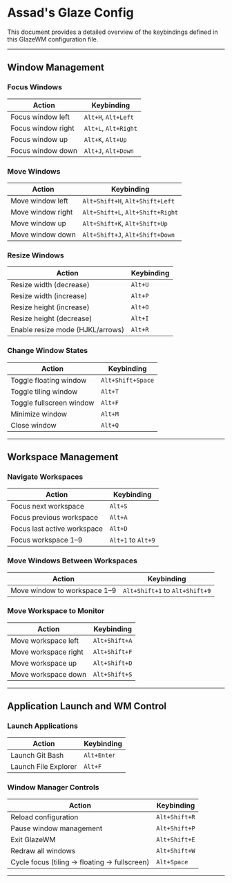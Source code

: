 # Assad's Glaze Config

This document provides a detailed overview of the keybindings defined in this GlazeWM configuration file.

---

## **Window Management**
### Focus Windows
| Action               | Keybinding          |
|----------------------|---------------------|
| Focus window left    | `Alt+H`, `Alt+Left` |
| Focus window right   | `Alt+L`, `Alt+Right`|
| Focus window up      | `Alt+K`, `Alt+Up`   |
| Focus window down    | `Alt+J`, `Alt+Down` |

### Move Windows
| Action               | Keybinding              |
|----------------------|-------------------------|
| Move window left     | `Alt+Shift+H`, `Alt+Shift+Left` |
| Move window right    | `Alt+Shift+L`, `Alt+Shift+Right`|
| Move window up       | `Alt+Shift+K`, `Alt+Shift+Up`   |
| Move window down     | `Alt+Shift+J`, `Alt+Shift+Down` |

### Resize Windows
| Action                       | Keybinding     |
|------------------------------|----------------|
| Resize width (decrease)      | `Alt+U`        |
| Resize width (increase)      | `Alt+P`        |
| Resize height (increase)     | `Alt+O`        |
| Resize height (decrease)     | `Alt+I`        |
| Enable resize mode (HJKL/arrows) | `Alt+R`     |

### Change Window States
| Action                   | Keybinding       |
|--------------------------|------------------|
| Toggle floating window   | `Alt+Shift+Space`|
| Toggle tiling window     | `Alt+T`          |
| Toggle fullscreen window | `Alt+F`          |
| Minimize window          | `Alt+M`          |
| Close window             | `Alt+Q`          |

---

## **Workspace Management**
### Navigate Workspaces
| Action                             | Keybinding |
|------------------------------------|------------|
| Focus next workspace               | `Alt+S`    |
| Focus previous workspace           | `Alt+A`    |
| Focus last active workspace        | `Alt+D`    |
| Focus workspace 1–9                | `Alt+1` to `Alt+9` |

### Move Windows Between Workspaces
| Action                         | Keybinding         |
|--------------------------------|--------------------|
| Move window to workspace 1–9   | `Alt+Shift+1` to `Alt+Shift+9` |

### Move Workspace to Monitor
| Action                         | Keybinding         |
|--------------------------------|--------------------|
| Move workspace left            | `Alt+Shift+A`      |
| Move workspace right           | `Alt+Shift+F`      |
| Move workspace up              | `Alt+Shift+D`      |
| Move workspace down            | `Alt+Shift+S`      |

---

## **Application Launch and WM Control**
### Launch Applications
| Action               | Keybinding       |
|----------------------|------------------|
| Launch Git Bash      | `Alt+Enter`      |
| Launch File Explorer | `Alt+F`          |

### Window Manager Controls
| Action                       | Keybinding       |
|------------------------------|------------------|
| Reload configuration         | `Alt+Shift+R`    |
| Pause window management      | `Alt+Shift+P`    |
| Exit GlazeWM                 | `Alt+Shift+E`    |
| Redraw all windows           | `Alt+Shift+W`    |
| Cycle focus (tiling -> floating -> fullscreen) | `Alt+Space` |

---